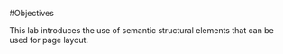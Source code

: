 #Objectives

This lab introduces the use of semantic structural elements that can be used for page layout.
